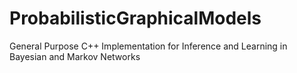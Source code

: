 # ProbabilisticGraphicalModels
General Purpose C++ Implementation for Inference and Learning in Bayesian and Markov Networks
